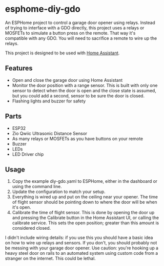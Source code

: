 # esphome-diy-gdo

An ESPHome project to control a garage door opener using relays. Instead of
trying to interface with a GDO directly, this project uses a relays or MOSFETs
to simulate a button press on the remote. That way it's compatible with any GDO.
You will need to sacrifice a remote to wire up the relays.

This project is designed to be used with [Home Assistant](https://www.home-assistant.io/).

## Features
* Open and close the garage door using Home Assistant
* Monitor the door position with a range sensor. This is built
  with only one sensor to detect when the door is open and the close state is
  assumed, but you could add a second, sensor to be sure the door is closed.
* Flashing lights and buzzer for safety

## Parts
* ESP32
* Zio Qwiic Ultrasonic Distance Sensor
* As many relays or MOSFETs as you have buttons on your remote
* Buzzer
* LEDs
* LED Driver chip

## Usage
1. Copy the example diy-gdo.yaml to ESPHome, either in the dashboard or using
   the command line.
2. Update the configuration to match your setup.
3. Everything is wired up and put on the ceiling near your opener. The time of
   flight sensor should be pointing down to where the door will be when it's
   open.
4. Calibrate the time of flight sensor. This is done by opening the door up and
   pressing the Calibrate button in the Home Assistant UI, or calling the
   calibrate service. This sets the open position; greater than this amount is
   considered closed.

I didn't include wiring details: if you use this you should have a basic idea on
how to wire up relays and sensors. If you don't, you should probably not be
messing with your garage door opener. Use caution: you're hooking up a heavy
steel door on rails to an automated system using custom code from a stranger on
the internet. This could be lethal.
